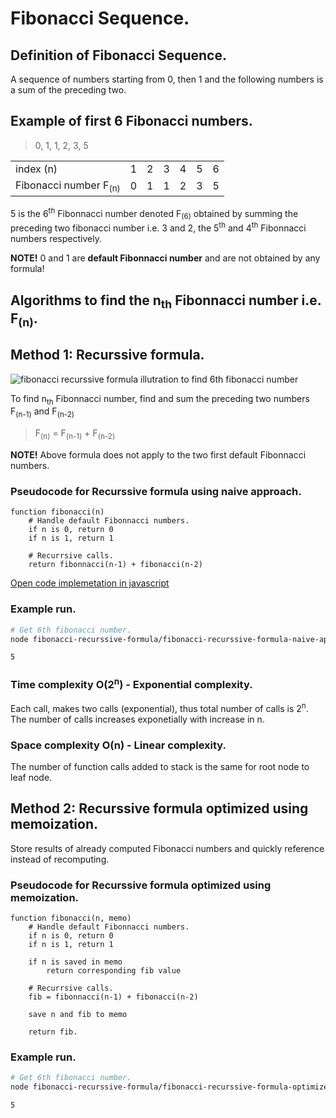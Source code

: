 # Fibonacci Sequence.

## Definition of Fibonacci Sequence.

A sequence of numbers starting from 0, then 1 and the following numbers is a sum of the preceding two.

## Example of first 6 Fibonacci numbers.

> 0, 1, 1, 2, 3, 5

|                                  |     |     |     |     |     |     |
| -------------------------------- | --- | --- | --- | --- | --- | --- |
| index (n)                        | 1   | 2   | 3   | 4   | 5   | 6   |
| Fibonacci number F<sub>(n)</sub> | 0   | 1   | 1   | 2   | 3   | 5   |

5 is the 6<sup>th</sup> Fibonnacci number denoted F<sub>(6)</sub> obtained by summing the preceding two fibonacci number i.e. 3 and 2, the 5<sup>th</sup> and 4<sup>th</sup> Fibonnacci numbers respectively.

**NOTE!** 0 and 1 are **default Fibonnacci number** and are not obtained by any formula!

## Algorithms to find the n<sub>th</sub> Fibonnacci number i.e. F<sub>(n)</sub>.

## Method 1: Recurssive formula.

![fibonacci recurssive formula illutration to find 6th fibonacci number](fibonacci-recurssive-fromula/fibonacci-recurssive-formula-naive-approach.drawio.png)

To find n<sub>th</sub> Fibonnacci number, find and sum the preceding two numbers F<sub>(n-1)</sub> and F<sub>(n-2)</sub>

> F<sub>(n)</sub> = F<sub>(n-1)</sub> + F<sub>(n-2)</sub>

**NOTE!** Above formula does not apply to the two first default Fibonnacci numbers.

### Pseudocode for Recurssive formula using naive approach.

```
function fibonacci(n)
    # Handle default Fibonnacci numbers.
    if n is 0, return 0
    if n is 1, return 1

    # Recurrsive calls.
    return fibonnacci(n-1) + fibonacci(n-2)
```

[Open code implemetation in javascript](./fibonacci-recurssive-fromula/fibonacci-recurssive-formula.js)


### Example run.
```bash
# Get 6th fibonacci number.
node fibonacci-recurssive-formula/fibonacci-recurssive-formula-naive-approach.js 6

5
```

### Time complexity O(2<sup>n</sup>) - Exponential complexity.

Each call, makes two calls (exponential), thus total number of calls is 2<sup>n</sup>. The number of calls increases exponetially with increase in n.

### Space complexity O(n) - Linear complexity.
The number of function calls added to stack is the same for root node to leaf node.


## Method 2: Recurssive formula optimized using memoization.

Store results of already computed Fibonacci numbers and quickly reference instead of recomputing. 


### Pseudocode for Recurssive formula optimized using memoization.

```
function fibonacci(n, memo)
    # Handle default Fibonnacci numbers.
    if n is 0, return 0
    if n is 1, return 1

    if n is saved in memo
        return corresponding fib value

    # Recurrsive calls.
    fib = fibonnacci(n-1) + fibonacci(n-2)

    save n and fib to memo

    return fib.
```


### Example run.
```bash
# Get 6th fibonacci number.
node fibonacci-recurssive-formula/fibonacci-recurssive-formula-optimized-with-memoization.js 6

5
```





